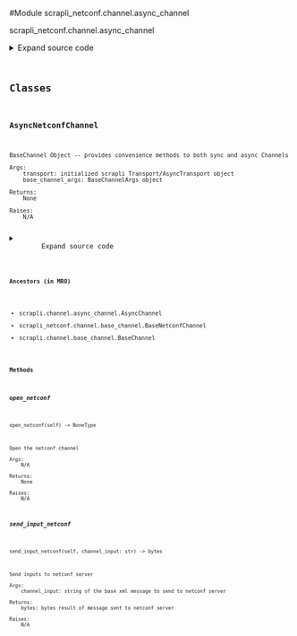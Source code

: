 <link rel="preload stylesheet" as="style" href="https://cdnjs.cloudflare.com/ajax/libs/10up-sanitize.css/11.0.1/sanitize.min.css" integrity="sha256-PK9q560IAAa6WVRRh76LtCaI8pjTJ2z11v0miyNNjrs=" crossorigin>
<link rel="preload stylesheet" as="style" href="https://cdnjs.cloudflare.com/ajax/libs/10up-sanitize.css/11.0.1/typography.min.css" integrity="sha256-7l/o7C8jubJiy74VsKTidCy1yBkRtiUGbVkYBylBqUg=" crossorigin>
<link rel="stylesheet preload" as="style" href="https://cdnjs.cloudflare.com/ajax/libs/highlight.js/10.1.1/styles/github.min.css" crossorigin>
<script defer src="https://cdnjs.cloudflare.com/ajax/libs/highlight.js/10.1.1/highlight.min.js" integrity="sha256-Uv3H6lx7dJmRfRvH8TH6kJD1TSK1aFcwgx+mdg3epi8=" crossorigin></script>
<script>window.addEventListener('DOMContentLoaded', () => hljs.initHighlighting())</script>















#Module scrapli_netconf.channel.async_channel

scrapli_netconf.channel.async_channel

<details class="source">
    <summary>
        <span>Expand source code</span>
    </summary>
    <pre>
        <code class="python">
"""scrapli_netconf.channel.async_channel"""
import asyncio

from scrapli.channel import AsyncChannel
from scrapli.channel.base_channel import BaseChannelArgs
from scrapli.decorators import ChannelTimeout
from scrapli.transport.base.async_transport import AsyncTransport
from scrapli_netconf.channel.base_channel import BaseNetconfChannel, NetconfBaseChannelArgs
from scrapli_netconf.constants import NetconfVersion


class AsyncNetconfChannel(AsyncChannel, BaseNetconfChannel):
    def __init__(
        self,
        transport: AsyncTransport,
        base_channel_args: BaseChannelArgs,
        netconf_base_channel_args: NetconfBaseChannelArgs,
    ):
        super().__init__(transport=transport, base_channel_args=base_channel_args)

        self._netconf_base_channel_args = netconf_base_channel_args

        # always use `]]>]]>` as the initial prompt to match
        self._base_channel_args.comms_prompt_pattern = "]]>]]>"
        self._server_echo = False
        self._capabilities_buf = b""

    async def open_netconf(self) -> None:
        """
        Open the netconf channel

        Args:
            N/A

        Returns:
            None

        Raises:
            N/A

        """
        raw_server_capabilities = await self._get_server_capabilities()

        self._process_capabilities_exchange(raw_server_capabilities=raw_server_capabilities)

        await self._check_echo()
        await self._send_client_capabilities()

    async def _check_echo(self) -> None:
        """
        Determine if inputs are "echoed" back on stdout

        At least per early drafts of the netconf over ssh rfcs the netconf servers MUST NOT echo the
        input commands back to the client. In the case of "normal" scrapli netconf with the system
        transport this happens anyway because we combine the stdin and stdout fds into a single pty,
        however for other transports we have an actual stdin and stdout fd to read/write. It seems
        that at the very least IOSXE with NETCONF 1.1 seems to want to echo inputs back onto to the
        stdout for the channel. This is totally ok and we can deal with it, we just need to *know*
        that it is happening and that gives us somewhat of a dilemma... we want to give the device
        time to echo this data back to us, but we also dont want to just arbitrarily wait
        (especially in the more common case where the device is *not* echoing anything back). So we
        take 1/20th of the transport timeout and we wait that long to see -- if we get echo, we
        return immediately of course, otherwise there is an unfortunate slight delay here :(

        See: https://tools.ietf.org/html/draft-ietf-netconf-ssh-02 (search for "echo")

        Args:
             timeout_transport: transport timeout value to modify to use as timeout to test echo

        Returns:
            N/A  # noqa: DAR202

        Raises:
            N/A

        """
        try:
            await asyncio.wait_for(self.read(), timeout=self._base_channel_args.timeout_ops / 20)
            self.logger.info(
                "Determined that server echoes inputs on stdout, setting `_server_echo` to `True`"
            )
            self._server_echo = True
        except asyncio.exceptions.TimeoutError:
            pass
        return

    @ChannelTimeout(
        "timed out determining if session is authenticated/getting server capabilities",
    )
    async def _get_server_capabilities(self) -> bytes:
        """
        Read until all server capabilities have been sent by server

        Args:
            N/A

        Returns:
            bytes: raw bytes containing server capabilities

        Raises:
            N/A

        """
        capabilities_buf = self._capabilities_buf

        # reset this to empty to avoid any confusion now that we are moving on
        self._capabilities_buf = b""

        # not sure why scrapli core is happy w/ the type stubs for all this but scrapli netconf
        # is furious... fix this at some point!
        async with self._channel_lock():  # type: ignore
            while b"]]>]]>" not in capabilities_buf:
                capabilities_buf += await self.read()
            self.logger.debug(f"received raw server capabilities: {repr(capabilities_buf)}")
        return capabilities_buf

    @ChannelTimeout("timed out sending client capabilities")
    async def _send_client_capabilities(
        self,
    ) -> None:
        """
        Send client capabilities to the netconf server

        Args:
            N/A

        Returns:
            None

        Raises:
            N/A

        """
        # not sure why scrapli core is happy w/ the type stubs for all this but scrapli netconf
        # is furious... fix this at some point!
        async with self._channel_lock():  # type: ignore
            _ = self._pre_send_client_capabilities(
                client_capabilities=self._netconf_base_channel_args.client_capabilities
            )
            self.send_return()

    async def _read_until_input(self, channel_input: bytes) -> bytes:
        """
        Async read until all input has been entered.

        Args:
            channel_input: string to write to channel

        Returns:
            bytes: output read from channel

        Raises:
            N/A

        """
        output = b""

        if self._server_echo is False:
            return output

        if not channel_input:
            self.logger.info(f"Read: {repr(output)}")
            return output

        while True:
            output += await self.read()

            if channel_input in output:
                break

        self.logger.info(f"Read: {repr(output)}")
        return output

    async def send_input_netconf(self, channel_input: str) -> bytes:
        """
        Send inputs to netconf server

        Args:
            channel_input: string of the base xml message to send to netconf server

        Returns:
            bytes: bytes result of message sent to netconf server

        Raises:
            N/A

        """
        final_channel_input = self._build_message(channel_input)
        bytes_final_channel_input = final_channel_input.encode()

        buf, _ = await super().send_input(
            channel_input=final_channel_input, strip_prompt=False, eager=True
        )

        if bytes_final_channel_input in buf:
            buf = buf.split(bytes_final_channel_input)[1]

        buf = await self._read_until_prompt(buf=buf)

        if self._netconf_base_channel_args.netconf_version == NetconfVersion.VERSION_1_1:
            # netconf 1.1 with "chunking" style message format needs an extra return char here
            self.send_return()

        return buf
        </code>
    </pre>
</details>



## Classes

### AsyncNetconfChannel


```text
BaseChannel Object -- provides convenience methods to both sync and async Channels

Args:
    transport: initialized scrapli Transport/AsyncTransport object
    base_channel_args: BaseChannelArgs object

Returns:
    None

Raises:
    N/A
```

<details class="source">
    <summary>
        <span>Expand source code</span>
    </summary>
    <pre>
        <code class="python">
class AsyncNetconfChannel(AsyncChannel, BaseNetconfChannel):
    def __init__(
        self,
        transport: AsyncTransport,
        base_channel_args: BaseChannelArgs,
        netconf_base_channel_args: NetconfBaseChannelArgs,
    ):
        super().__init__(transport=transport, base_channel_args=base_channel_args)

        self._netconf_base_channel_args = netconf_base_channel_args

        # always use `]]>]]>` as the initial prompt to match
        self._base_channel_args.comms_prompt_pattern = "]]>]]>"
        self._server_echo = False
        self._capabilities_buf = b""

    async def open_netconf(self) -> None:
        """
        Open the netconf channel

        Args:
            N/A

        Returns:
            None

        Raises:
            N/A

        """
        raw_server_capabilities = await self._get_server_capabilities()

        self._process_capabilities_exchange(raw_server_capabilities=raw_server_capabilities)

        await self._check_echo()
        await self._send_client_capabilities()

    async def _check_echo(self) -> None:
        """
        Determine if inputs are "echoed" back on stdout

        At least per early drafts of the netconf over ssh rfcs the netconf servers MUST NOT echo the
        input commands back to the client. In the case of "normal" scrapli netconf with the system
        transport this happens anyway because we combine the stdin and stdout fds into a single pty,
        however for other transports we have an actual stdin and stdout fd to read/write. It seems
        that at the very least IOSXE with NETCONF 1.1 seems to want to echo inputs back onto to the
        stdout for the channel. This is totally ok and we can deal with it, we just need to *know*
        that it is happening and that gives us somewhat of a dilemma... we want to give the device
        time to echo this data back to us, but we also dont want to just arbitrarily wait
        (especially in the more common case where the device is *not* echoing anything back). So we
        take 1/20th of the transport timeout and we wait that long to see -- if we get echo, we
        return immediately of course, otherwise there is an unfortunate slight delay here :(

        See: https://tools.ietf.org/html/draft-ietf-netconf-ssh-02 (search for "echo")

        Args:
             timeout_transport: transport timeout value to modify to use as timeout to test echo

        Returns:
            N/A  # noqa: DAR202

        Raises:
            N/A

        """
        try:
            await asyncio.wait_for(self.read(), timeout=self._base_channel_args.timeout_ops / 20)
            self.logger.info(
                "Determined that server echoes inputs on stdout, setting `_server_echo` to `True`"
            )
            self._server_echo = True
        except asyncio.exceptions.TimeoutError:
            pass
        return

    @ChannelTimeout(
        "timed out determining if session is authenticated/getting server capabilities",
    )
    async def _get_server_capabilities(self) -> bytes:
        """
        Read until all server capabilities have been sent by server

        Args:
            N/A

        Returns:
            bytes: raw bytes containing server capabilities

        Raises:
            N/A

        """
        capabilities_buf = self._capabilities_buf

        # reset this to empty to avoid any confusion now that we are moving on
        self._capabilities_buf = b""

        # not sure why scrapli core is happy w/ the type stubs for all this but scrapli netconf
        # is furious... fix this at some point!
        async with self._channel_lock():  # type: ignore
            while b"]]>]]>" not in capabilities_buf:
                capabilities_buf += await self.read()
            self.logger.debug(f"received raw server capabilities: {repr(capabilities_buf)}")
        return capabilities_buf

    @ChannelTimeout("timed out sending client capabilities")
    async def _send_client_capabilities(
        self,
    ) -> None:
        """
        Send client capabilities to the netconf server

        Args:
            N/A

        Returns:
            None

        Raises:
            N/A

        """
        # not sure why scrapli core is happy w/ the type stubs for all this but scrapli netconf
        # is furious... fix this at some point!
        async with self._channel_lock():  # type: ignore
            _ = self._pre_send_client_capabilities(
                client_capabilities=self._netconf_base_channel_args.client_capabilities
            )
            self.send_return()

    async def _read_until_input(self, channel_input: bytes) -> bytes:
        """
        Async read until all input has been entered.

        Args:
            channel_input: string to write to channel

        Returns:
            bytes: output read from channel

        Raises:
            N/A

        """
        output = b""

        if self._server_echo is False:
            return output

        if not channel_input:
            self.logger.info(f"Read: {repr(output)}")
            return output

        while True:
            output += await self.read()

            if channel_input in output:
                break

        self.logger.info(f"Read: {repr(output)}")
        return output

    async def send_input_netconf(self, channel_input: str) -> bytes:
        """
        Send inputs to netconf server

        Args:
            channel_input: string of the base xml message to send to netconf server

        Returns:
            bytes: bytes result of message sent to netconf server

        Raises:
            N/A

        """
        final_channel_input = self._build_message(channel_input)
        bytes_final_channel_input = final_channel_input.encode()

        buf, _ = await super().send_input(
            channel_input=final_channel_input, strip_prompt=False, eager=True
        )

        if bytes_final_channel_input in buf:
            buf = buf.split(bytes_final_channel_input)[1]

        buf = await self._read_until_prompt(buf=buf)

        if self._netconf_base_channel_args.netconf_version == NetconfVersion.VERSION_1_1:
            # netconf 1.1 with "chunking" style message format needs an extra return char here
            self.send_return()

        return buf
        </code>
    </pre>
</details>


#### Ancestors (in MRO)
- scrapli.channel.async_channel.AsyncChannel
- scrapli_netconf.channel.base_channel.BaseNetconfChannel
- scrapli.channel.base_channel.BaseChannel
#### Methods

    

##### open_netconf
`open_netconf(self) ‑> NoneType`

```text
Open the netconf channel

Args:
    N/A

Returns:
    None

Raises:
    N/A
```



    

##### send_input_netconf
`send_input_netconf(self, channel_input: str) ‑> bytes`

```text
Send inputs to netconf server

Args:
    channel_input: string of the base xml message to send to netconf server

Returns:
    bytes: bytes result of message sent to netconf server

Raises:
    N/A
```